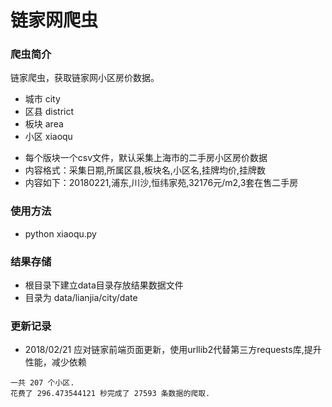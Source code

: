 # 链家网爬虫

### 爬虫简介
链家爬虫，获取链家网小区房价数据。

* 城市 city
* 区县 district
* 板块 area
* 小区 xiaoqu
- 每个版块一个csv文件，默认采集上海市的二手房小区房价数据
- 内容格式：采集日期,所属区县,板块名,小区名,挂牌均价,挂牌数
- 内容如下：20180221,浦东,川沙,恒纬家苑,32176元/m2,3套在售二手房

### 使用方法
- python xiaoqu.py

### 结果存储
- 根目录下建立data目录存放结果数据文件
- 目录为 data/lianjia/city/date

### 更新记录
- 2018/02/21 应对链家前端页面更新，使用urllib2代替第三方requests库,提升性能，减少依赖
```
一共 207 个小区.
花费了 296.473544121 秒完成了 27593 条数据的爬取.
```

